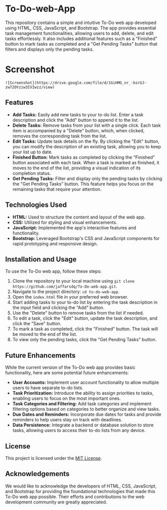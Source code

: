 # To-Do-web-App

This repository contains a simple and intuitive To-Do web app developed using HTML, CSS, JavaScript, and Bootstrap. The app provides essential task management functionalities, allowing users to add, delete, and edit tasks effortlessly. It also includes additional features such as a "Finished" button to mark tasks as completed and a "Get Pending Tasks" button that filters and displays only the pending tasks.

# Screenshot
    ![Screenshot](https://drive.google.com/file/d/1GiHMG_nr_-bsrUJ-zw72OYziw3IVIwzz/view)


## Features

- **Add Tasks:** Easily add new tasks to your to-do list. Enter a task description and click the "Add" button to append it to the list.
- **Delete Tasks:** Remove tasks from your list with a single click. Each task item is accompanied by a "Delete" button, which, when clicked, removes the corresponding task from the list.
- **Edit Tasks:** Update task details on the fly. By clicking the "Edit" button, you can modify the description of an existing task, allowing you to keep your list up to date.
- **Finished Button:** Mark tasks as completed by clicking the "Finished" button associated with each task. When a task is marked as finished, it moves to the end of the list, providing a visual indication of its completion status.
- **Get Pending Tasks:** Filter and display only the pending tasks by clicking the "Get Pending Tasks" button. This feature helps you focus on the remaining tasks that require your attention.

## Technologies Used

- **HTML:** Used to structure the content and layout of the web app.
- **CSS:** Utilized for styling and visual enhancements.
- **JavaScript:** Implemented the app's interactive features and functionality.
- **Bootstrap:** Leveraged Bootstrap's CSS and JavaScript components for rapid prototyping and responsive design.

## Installation and Usage

To use the To-Do web app, follow these steps:

1. Clone the repository to your local machine using `git clone https://github.com/jaffarsdq/To-Do-web-app.git`.
2. Navigate to the project directory: `cd to-do-web-app`.
3. Open the `index.html` file in your preferred web browser.
4. Start adding tasks to your to-do list by entering the task description in the input field and clicking the "Add" button.
5. Use the "Delete" button to remove tasks from the list if needed.
6. To edit a task, click the "Edit" button, update the task description, and click the "Save" button.
7. To mark a task as completed, click the "Finished" button. The task will be moved to the end of the list.
8. To view only the pending tasks, click the "Get Pending Tasks" button.

## Future Enhancements

While the current version of the To-Do web app provides basic functionality, here are some potential future enhancements:

- **User Accounts:** Implement user account functionality to allow multiple users to have separate to-do lists.
- **Task Prioritization:** Introduce the ability to assign priorities to tasks, enabling users to focus on the most important ones.
- **Task Categories and Filtering:** Add task categories and implement filtering options based on categories to better organize and view tasks.
- **Due Dates and Reminders:** Incorporate due dates for tasks and provide reminders to help users stay on track with deadlines.
- **Data Persistence:** Integrate a backend or database solution to store tasks, allowing users to access their to-do lists from any device.

## License

This project is licensed under the [MIT License](LICENSE).

## Acknowledgements

We would like to acknowledge the developers of HTML, CSS, JavaScript, and Bootstrap for providing the foundational technologies that made this To-Do web app possible. Their efforts and contributions to the web development community are greatly appreciated.
